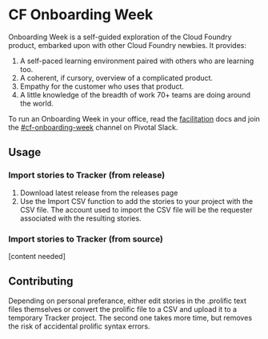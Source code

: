 # CF Onboarding Week

Onboarding Week is a self-guided exploration of the Cloud Foundry product, embarked upon with other Cloud Foundry newbies. It provides:

1. A self-paced learning environment paired with others who are learning too.
1. A coherent, if cursory, overview of a complicated product.
1. Empathy for the customer who uses that product.
1. A little knowledge of the breadth of work 70+ teams are doing around the world.

To run an Onboarding Week in your office, read the [facilitation](FACILITATING.md) docs and join the [#cf-onboarding-week](https://pivotal.slack.com/messages/cf-onboarding-week/) channel on Pivotal Slack.

## Usage
### Import stories to Tracker (from release)
1. Download latest release from the releases page
1. Use the Import CSV function to add the stories to your project with the CSV file. The account used to import the CSV file will be the requester associated with the resulting stories.

### Import stories to Tracker (from source)
[content needed]

## Contributing
Depending on personal preferance, either edit stories in the .prolific text files themselves or convert the prolific file to a CSV and upload it to a temporary Tracker project. The second one takes more time, but removes the risk of accidental prolific syntax errors.
